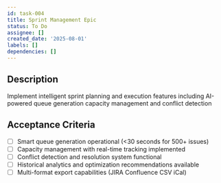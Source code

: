 ```yaml
---
id: task-004
title: Sprint Management Epic
status: To Do
assignee: []
created_date: '2025-08-01'
labels: []
dependencies: []
---
```


## Description

Implement intelligent sprint planning and execution features including AI-powered queue generation capacity management and conflict detection

## Acceptance Criteria

- [ ] Smart queue generation operational (<30 seconds for 500+ issues)
- [ ] Capacity management with real-time tracking implemented
- [ ] Conflict detection and resolution system functional
- [ ] Historical analytics and optimization recommendations available
- [ ] Multi-format export capabilities (JIRA Confluence CSV iCal)
